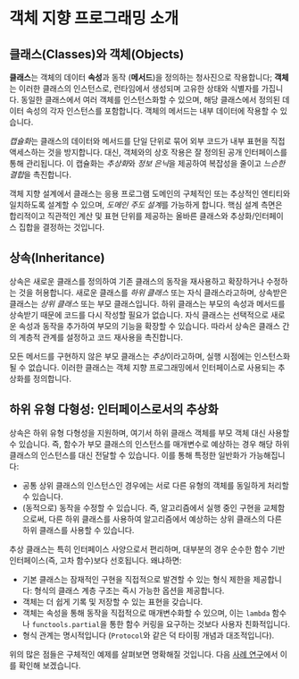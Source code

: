 # 객체 지향 프로그래밍 소개

## 클래스(Classes)와 객체(Objects)

**클래스**는 객체의 데이터 **속성**과 동작 (**메서드**)을 정의하는 청사진으로 작용합니다;
**객체**는 이러한 클래스의 인스턴스로, 런타임에서 생성되며 고유한 상태와 식별자를 가집니다.
동일한 클래스에서 여러 객체를 인스턴스화할 수 있으며, 해당 클래스에서 정의된 데이터 속성의 각자 인스턴스를 포함합니다. 객체의 메서드는 내부 데이터에 작용할 수 있습니다.

*캡슐화*는 클래스의 데이터와 메서드를 단일 단위로 묶어 외부 코드가 내부 표현을 직접 액세스하는 것을 방지합니다. 대신, 객체와의 상호 작용은 잘 정의된 공개 인터페이스를 통해 관리됩니다.
이 캡슐화는 *추상화*와 *정보 은닉*을 제공하여 복잡성을 줄이고 *느슨한 결합*을 촉진합니다.

객체 지향 설계에서 클래스는 응용 프로그램 도메인의 구체적인 또는 추상적인 엔티티와 일치하도록 설계할 수 있으며, *도메인 주도 설계*를 가능하게 합니다. 핵심 설계 측면은 합리적이고 직관적인 계산 및 표현 단위를 제공하는 올바른 클래스와 추상화/인터페이스 집합을 결정하는 것입니다.

## 상속(Inheritance)

상속은 새로운 클래스를 정의하여 기존 클래스의 동작을 재사용하고 확장하거나 수정하는 것을 허용합니다. 새로운 클래스를 *하위 클래스* 또는 자식 클래스라고하며, 상속받은 클래스는 *상위 클래스* 또는 부모 클래스입니다. 하위 클래스는 부모의 속성과 메서드를 상속받기 때문에 코드를 다시 작성할 필요가 없습니다. 자식 클래스는 선택적으로 새로운 속성과 동작을 추가하여 부모의 기능을 확장할 수 있습니다. 따라서 상속은 클래스 간의 계층적 관계를 설정하고 코드 재사용을 촉진합니다.

모든 메서드를 구현하지 않은 부모 클래스는 *추상*이라고하며, 실행 시점에는 인스턴스화 될 수 없습니다. 이러한 클래스는 객체 지향 프로그래밍에서 인터페이스로 사용되는 추상화를 정의합니다.


## 하위 유형 다형성: 인터페이스로서의 추상화

상속은 하위 유형 다형성을 지원하며, 여기서 하위 클래스 객체를 부모 객체 대신 사용할 수 있습니다.
즉, 함수가 부모 클래스의 인스턴스를 매개변수로 예상하는 경우 해당 하위 클래스의 인스턴스를 대신 전달할 수 있습니다. 이를 통해 특정한 일반화가 가능해집니다:
  - 공통 상위 클래스의 인스턴스인 경우에는 서로 다른 유형의 객체를 동일하게 처리할 수 있습니다.
  - (동적으로) 동작을 수정할 수 있습니다. 즉, 알고리즘에서 실행 중인 구현을 교체함으로써, 다른 하위 클래스를 사용하여 알고리즘에서 예상하는 상위 클래스의 다른 하위 클래스를 사용할 수 있습니다.

추상 클래스는 특히 인터페이스 사양으로서 편리하며, 대부분의 경우 순수한 함수 기반 인터페이스(즉, 고차 함수)보다 선호됩니다. 왜냐하면:

 - 기본 클래스는 잠재적인 구현을 직접적으로 발견할 수 있는 형식 제한을 제공합니다: 형식의 클래스 계층 구조는 즉시 가능한 옵션을 제공합니다.
 - 객체는 더 쉽게 기록 및 저장할 수 있는 표현을 갖습니다.
 - 객체는 속성을 통해 동작을 직접적으로 매개변수화할 수 있으며, 이는 `lambda` 함수나 `functools.partial`을 통한 함수 커링을 요구하는 것보다 사용자 친화적입니다.
 - 형식 관계는 명시적입니다 (`Protocol`와 같은 덕 타이핑 개념과 대조적입니다).

위의 많은 점들은 구체적인 예제를 살펴보면 명확해질 것입니다. 다음 [사례 연구](../02a-case-study-0-unstructured-script/README.md)에서 이를 확인해 보겠습니다.